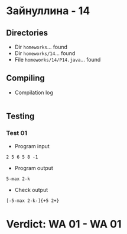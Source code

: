 # Зайнуллина - 14
## Directories
- Dir `homeworks`... found
- Dir `homeworks/14`... found
- File `homeworks/14/P14.java`... found
## Compiling
- Compilation log
```

```
## Testing
### Test 01
- Program input
```
2 5 6 5 8 -1

```
- Program output
```
5-max 2-k

```
- Check output
```
[-5-max 2-k-]{+5 2+}

```
# Verdict: **WA 01** - WA 01
